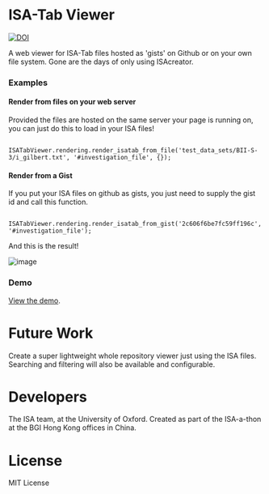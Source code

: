 ISA-Tab Viewer
============

[![DOI](https://zenodo.org/badge/DOI/10.5281/zenodo.11084.svg)](https://doi.org/10.5281/zenodo.11084)

A web viewer for ISA-Tab files hosted as 'gists' on Github or on your own file system. Gone are the days of only using ISAcreator.

### Examples


#### Render from files on your web server

Provided the files are hosted on the same server your page is running on, you can just do this to load in your ISA files!

```
    ISATabViewer.rendering.render_isatab_from_file('test_data_sets/BII-S-3/i_gilbert.txt', '#investigation_file', {});
```

#### Render from a Gist

If you put your ISA files on github as gists, you just need to supply the gist id and call this function.

```
	ISATabViewer.rendering.render_isatab_from_gist('2c606f6be7fc59ff196c', '#investigation_file');
```

And this is the result! 

![image](https://isatools.files.wordpress.com/2014/06/localhost-63343-sharkkahuna-example-html.png?w=800)

### Demo

[View the demo](http://www.isa-tools.org/format/examples/). 

# Future Work

Create a super lightweight whole repository viewer just using the ISA files. Searching and filtering will also be available and configurable.

# Developers

The ISA team, at the University of Oxford. Created as part of the ISA-a-thon at the BGI Hong Kong offices in China.

# License

MIT License
